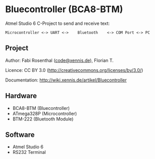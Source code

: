 # Bluecontroller (BCA8-BTM)

Atmel Studio 6 C-Project to send and receive text:

	Microcontroller <-> UART <->    Bluetooth    <-> COM Port <-> PC

## Project

Author: Fabi Rosenthal (code@xennis.de), Florian T.

Licence: CC BY 3.0 (http://creativecommons.org/licenses/by/3.0/)

Documentation: http://wiki.xennis.de/artikel/Bluecontroller

## Hardware

* BCA8-BTM (Bluecontroller)
* ATmega328P (Microcontroller)
* BTM-222 (Bluetooth Module)

## Software

* Atmel Studio 6
* RS232 Terminal